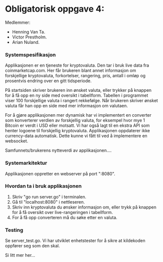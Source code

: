 
# Obligatorisk oppgave 4: 

Medlemmer: 
- Henning Van Ta.
- Victor Prestholm.
- Arian Nuland. 


### Systemspesifikasjon

Applikasjonen er en tjeneste for kryptovaluta. Den tar i bruk live data fra coinmarketcap.com. Her får brukeren blant annet informasjon om forskjellige kryptovaluta, forkortelser, rangering, pris, antall i omløp og prosentvis endring over en gitt tidsperiode. 

På startsiden skriver brukeren inn ønsket valuta, eller trykker på knappen for å få opp en ny side med oversikt i tabellform. Tabellen i programmet viser 100 forskjellige valuta i rangert rekkefølge. Når brukeren skriver ønsket valuta får han opp en side med mer informasjon om valutaen. 

For å gjøre applikasjonen mer dynamisk har vi implementert en converter som konverterer verdien av forskjellig valuta, for eksempel hvor mye 1 Bitcoin er verdt i USD eller motsatt. Vi har også lagt til en ekstra API som henter logoene til forskjellig kryptovaluta. Applikasjonen oppdaterer ikke currency-data automatisk. Dette kunne vi fått til ved å implementere en websocket. 


Samfunnets/brukerens nytteverdi av applikasjonen.... 



### Systemarkitektur

Applikasjonen oppretter en webserver på port ":8080". 


### Hvordan ta i bruk applikasjonen

1. Skriv "go run server.go" i terminalen.
2. Gå til "localhost:8080" i nettleseren.
3. Skriv inn kryptovaluta du ønsker informasjon om, eller trykk på knappen for å få oversikt over live-rangeringen i tabellform. 
4. For å få opp converteren må du søke etter en valuta. 


### Testing

Se server_test.go. Vi har utviklet enhetstester for å sikre at kildekoden oppfører seg som den skal. 

Si litt mer her...






